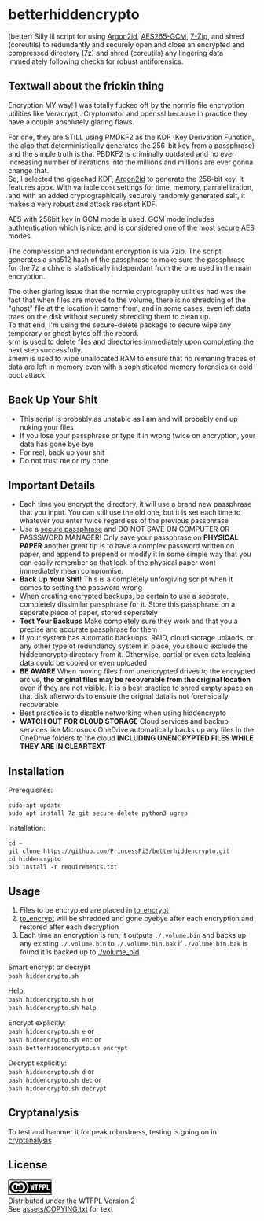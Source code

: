 # betterhiddencrypto
(better) Silly lil script for using [Argon2id](https://en.wikipedia.org/wiki/Argon2), [AES265-GCM](https://medium.com/@pravallikayakkala123/understanding-aes-encryption-and-aes-gcm-mode-an-in-depth-exploration-using-java-e03be85a3faa), [7-Zip](https://www.7-zip.org/7z.html), and shred (coreutils) to redundantly and securely open and close an encrypted and compressed directory (7z) and shred (coreutils) any lingering data immediately following checks for robust antiforensics.

## Textwall about the frickin thing
Encryption MY way!
I was totally fucked off by the normie file encryption utilities like Veracrypt,. Cryptomator and openssl because in practice they have a couple absolutely glaring flaws.  
  
For one, they are STILL using PMDKF2 as the KDF (Key Derivation Function, the algo that deterministically generates the 256-bit key from a passphrase) and the simple truth is that PBDKF2 is criminally outdated and no ever increasing number of iterations into the millions and millions are ever gonna change that.  
So, I selected the gigachad KDF, [Argon2id](https://en.wikipedia.org/wiki/Argon2) to generate the 256-bit key. It features appx. With variable cost settings for time, memory, parralellization, and with an added cryptographically securely randomly generated salt, it makes a very robust and attack resistant KDF.
  
AES with 256bit key in GCM mode is used. GCM mode includes authtentication which is nice, and is considered one of the most secure AES modes.

The compression and redundant encryption is via 7zip. The script generates a sha512 hash of the passphrase to make sure the passphrase for the 7z archive is statistically independant from the one used in the main encryption.

The other glaring issue that the normie cryptography utilities had was the fact that when files are moved to the volume, there is no shredding of the "ghost" file at the location it camer from, and in some cases, even left data traes on the disk without securely shredding them to clean up.  
To that end, I'm using the secure-delete package to secure wipe any temporary or ghost bytes off the record.  
srm is used to delete files and directories immediately upon compl,eting the next step successfully.  
smem is used to wipe unallocated RAM to ensure that no remaning traces of data are left in memory even with a sophisticated memory forensics or cold boot attack.   

## Back Up Your Shit
* This script is probably as unstable as I am and will probably end up nuking your files
* If you lose your passphrase or type it in wrong twice on encryption, your data has gone bye bye
* For real, back up your shit
* Do not trust me or my code

## Important Details
* Each time you encrypt the directory, it will use a brand new passphrase that you input. You can still use the old one, but it is set each time to whatever you enter twice regardless of the previous passphrase
* Use a [secure passphrase](assets/how-to-create-a-secure-passphrase-2017-08-10_HQP.pdf) and DO NOT SAVE ON COMPUTER OR PASSSWORD MANAGER! Only save your passphrase on **PHYSICAL PAPER** another great tip is to have a complex password written on paper, and append to prepend or modify it in some simple way that you can easily remember so that leak of the physical paper wont immediately mean compromise.
* **Back Up Your Shit!** This is a completely unforgiving script when it comes to setting the password wrong
* When creating encrypted backups, be certain to use a seperate, completely dissimilar passphrase for it. Store this passphrase on a seperate piece of paper, stored seperately
* **Test Your Backups** Make completely sure they work and that you a precise and accurate passphrase for them
* If your system has automatic backuops, RAID, cloud storage uplaods, or any other type of redundancy system in place, you should exclude the hiddebncrypto directory from it. Otherwise, partial or even data leaking data could be copied or even uploaded
* **BE AWARE** When moving files from unencrypted drives to the encrypted arcive, **the original files may be recoverable from the original location** even if they are not visible. It is a best practice to shred empty space on that disk afterwords to ensure the orignal data is not forensically recoverable
* Best practice is to disable networking when using hiddencrypto
* **WATCH OUT FOR CLOUD STORAGE** Cloud services and backup services like Microsuck OneDrive automatically backs up any files in the OneDrive folders to the cloud **INCLUDING UNENCRYPTED FILES WHILE THEY ARE IN CLEARTEXT**

## Installation
Prerequisites:
```
sudo apt update
sudo apt install 7z git secure-delete python3 ugrep
```

Installation:
```
cd ~
git clone https://github.com/PrincessPi3/betterhiddencrypto.git
cd hiddencrypto
pip install -r requirements.txt
```

## Usage
1. Files to be encrypted are placed in [to_encrypt](./to_encrypt/README.md)
2. [to_encrypt](./to_encrypt/README.md) will be shredded and gone byebye after each encryption and restored after each decryption
3. Each time an encryption is run, it outputs `./.volume.bin` and backs up any existing `./.volume.bin` to `./.volume.bin.bak` if `./volume.bin.bak` is found it is backed up to [./volume_old](./.volume_old/README.md)

Smart encrypt or decrypt  
`bash hiddencrypto.sh`  

Help:  
`bash hiddencrypto.sh h` or  
`bash hiddencrypto.sh help`  

Encrypt explicitly:  
`bash hiddencrypto.sh e`  or  
`bash hiddencrypto.sh enc`  or  
`bash betterhiddencrypto.sh encrypt`  
  
Decrypt explicitly:  
`bash hiddencrypto.sh d`  or  
`bash hiddencrypto.sh dec`  or  
`bash hiddencrypto.sh decrypt`

## Cryptanalysis
To test and hammer it for peak robustness, testing is going on in [cryptanalysis](./cryptanalysis/README.md
)

## License
 [![WTFPL](assets/wtfpl-badge-1.png)](http://www.wtfpl.net/)  
Distributed under the [WTFPL Version 2](http://www.wtfpl.net/)  
See [assets/COPYING.txt](assets/COPYING.txt) for text  
